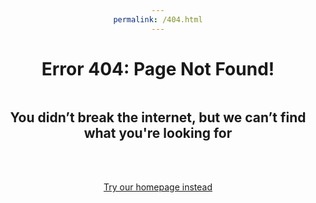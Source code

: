 ```yaml
---
permalink: /404.html
---
```

Error 404: Page Not Found!
=======

<html>
<head>
<style>
h1 {text-align: center;}
h2 {text-align: center;}
p {text-align: center;}
div {text-align: center;}
</style>
</head>
<body>

<div>
    <p><img src="/assets/media/images/404-pnf.gif" alt="" /></p>
    <h2>You didn’t break the internet, but we can’t find what you're looking for</h2>
  </div>
<br>
<br>
<p><a href="/">Try our homepage instead</a></p>